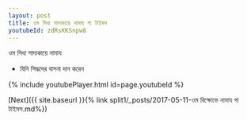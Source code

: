 ```yaml
---
layout: post
title: ওম সিধা সাদাকায়ে নামায গা টাইমস
youtubeId: zdRsKKSnpw8
---
```

 
 
 ওম সিধা সাদাকায়ে নামায  
 
 -  যিনি সিদ্ধদের বাসনা দান করেন 
 
  
 
  
 
 
 
 
 
 


{% include youtubePlayer.html id=page.youtubeId %}
 
[Next]({{ site.baseurl }}{% link  split1/_posts/2017-05-11-ওম বিক্ষোভে নামায গা টাইমস.md%})
 
